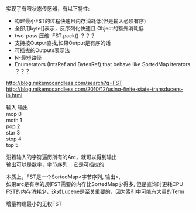 实现了有限状态传感器，有以下特性: 
- 构建最小FST的过程快速且内存消耗低(但是输入必须有序)
- 全部用byte[]表示，反序列化快速且 Object的额外消耗低
- two-pass 压缩: FST.pack() ？？？
- 支持按Output查找,如果Output是有序的话
- 可插拔的Outputs表示法
- N-最短路径
- Enumerators (IntsRef and BytesRef) that behave like SortedMap iterators ？？？ 

http://blog.mikemccandless.com/search?q=FST  
http://blog.mikemccandless.com/2010/12/using-finite-state-transducers-in.html  

输入	输出  
mop		0	  
moth	1	  
pop		2  
star	3  
stop	4  
top		5  

沿着输入的字符遍历所有的Arc，就可以得到输出  
输出可以是数字，字节序列... 它是可插拔的

本质上，FST是一个SortedMap<字节序列, 输出>,   
如果arc是有序的,则FST需要的内存比SortedMap少得多, 但是查询时更耗CPU  
FST的内存消耗少，这对Lucene是至关重要的，因为索引中可能有大量的Term   

增量构建最小的无权FST 
